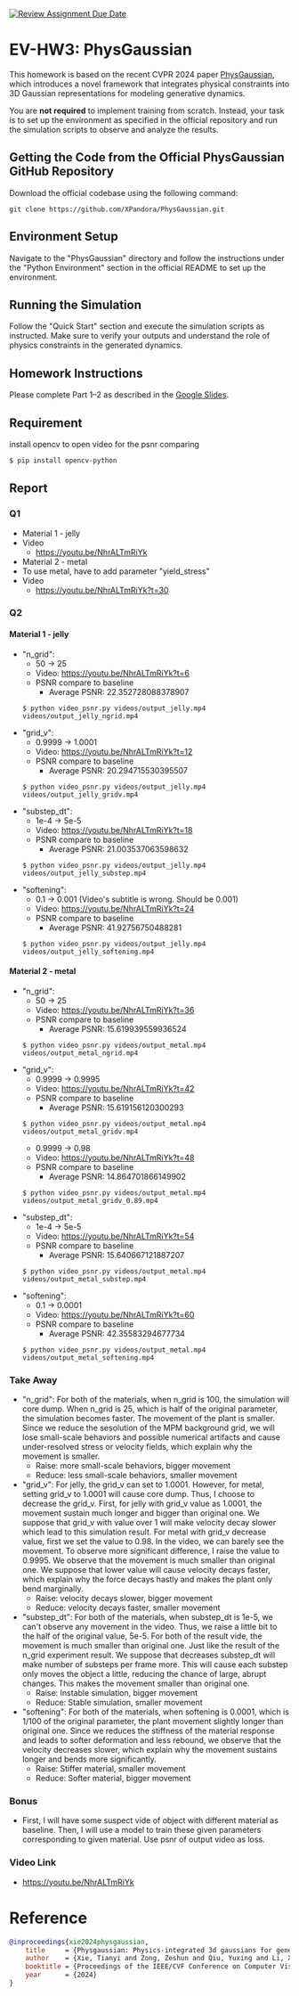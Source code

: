 [![Review Assignment Due Date](https://classroom.github.com/assets/deadline-readme-button-22041afd0340ce965d47ae6ef1cefeee28c7c493a6346c4f15d667ab976d596c.svg)](https://classroom.github.com/a/SdXSjEmH)
# EV-HW3: PhysGaussian

This homework is based on the recent CVPR 2024 paper [PhysGaussian](https://github.com/XPandora/PhysGaussian/tree/main), which introduces a novel framework that integrates physical constraints into 3D Gaussian representations for modeling generative dynamics.

You are **not required** to implement training from scratch. Instead, your task is to set up the environment as specified in the official repository and run the simulation scripts to observe and analyze the results.


## Getting the Code from the Official PhysGaussian GitHub Repository
Download the official codebase using the following command:
```
git clone https://github.com/XPandora/PhysGaussian.git
```


## Environment Setup
Navigate to the "PhysGaussian" directory and follow the instructions under the "Python Environment" section in the official README to set up the environment.


## Running the Simulation
Follow the "Quick Start" section and execute the simulation scripts as instructed. Make sure to verify your outputs and understand the role of physics constraints in the generated dynamics.


## Homework Instructions
Please complete Part 1–2 as described in the [Google Slides](https://docs.google.com/presentation/d/13JcQC12pI8Wb9ZuaVV400HVZr9eUeZvf7gB7Le8FRV4/edit?usp=sharing).

## Requirement
install opencv to open video for the psnr comparing
```bash
$ pip install opencv-python
```
## Report
### Q1
- Material 1 - jelly
- Video
    - https://youtu.be/NhrALTmRiYk
- Material 2 - metal
- To use metal, have to add parameter "yield_stress"
- Video
    - https://youtu.be/NhrALTmRiYk?t=30
### Q2
#### Material 1 - jelly
- "n_grid":
    - 50 -> 25  
    - Video: https://youtu.be/NhrALTmRiYk?t=6
    - PSNR compare to baseline
        - Average PSNR: 22.352728088378907
    ```
    $ python video_psnr.py videos/output_jelly.mp4 videos/output_jelly_ngrid.mp4
    ```
- "grid_v":
    - 0.9999 -> 1.0001  
    - Video: https://youtu.be/NhrALTmRiYk?t=12
    - PSNR compare to baseline
        - Average PSNR: 20.294715530395507
    ```
    $ python video_psnr.py videos/output_jelly.mp4 videos/output_jelly_gridv.mp4
    ```
- "substep_dt":
    - 1e-4 -> 5e-5  
    - Video: https://youtu.be/NhrALTmRiYk?t=18
    - PSNR compare to baseline
        - Average PSNR: 21.003537063598632
    ```
    $ python video_psnr.py videos/output_jelly.mp4 videos/output_jelly_substep.mp4
    ```
- "softening":
    - 0.1 -> 0.001 (Video's subtitle is wrong. Should be 0.001)
    - Video: https://youtu.be/NhrALTmRiYk?t=24
    - PSNR compare to baseline
        - Average PSNR: 41.92756750488281
    ```
    $ python video_psnr.py videos/output_jelly.mp4 videos/output_jelly_softening.mp4
    ```
#### Material 2 - metal
- "n_grid":
    - 50 -> 25  
    - Video: https://youtu.be/NhrALTmRiYk?t=36
    - PSNR compare to baseline
        - Average PSNR: 15.619939559936524
    ```
    $ python video_psnr.py videos/output_metal.mp4 videos/output_metal_ngrid.mp4
    ```
- "grid_v":
    - 0.9999 -> 0.9995  
    - Video: https://youtu.be/NhrALTmRiYk?t=42
    - PSNR compare to baseline
        - Average PSNR: 15.619156120300293
    ```
    $ python video_psnr.py videos/output_metal.mp4 videos/output_metal_gridv.mp4
    ```
    - 0.9999 -> 0.98  
    - Video: https://youtu.be/NhrALTmRiYk?t=48
    - PSNR compare to baseline
        - Average PSNR: 14.864701866149902
    ```
    $ python video_psnr.py videos/output_metal.mp4 videos/output_metal_gridv_0.89.mp4
    ```
- "substep_dt":
    - 1e-4 -> 5e-5  
    - Video: https://youtu.be/NhrALTmRiYk?t=54
    - PSNR compare to baseline
        - Average PSNR: 15.640667121887207
    ```
    $ python video_psnr.py videos/output_metal.mp4 videos/output_metal_substep.mp4
    ```
- "softening":
    - 0.1 -> 0.0001
    - Video: https://youtu.be/NhrALTmRiYk?t=60
    - PSNR compare to baseline
        - Average PSNR: 42.35583294677734
    ```
    $ python video_psnr.py videos/output_metal.mp4 videos/output_metal_softening.mp4
    ```
### Take Away
- "n_grid":
For both of the materials, when n_grid is 100, the simulation will core dump. When n_grid is 25, which is half of the original parameter, the simulation becomes faster. The movement of the plant is smaller. Since we reduce the sesolution of the MPM background grid, we will lose small-scale behaviors and possible numerical artifacts and cause under-resolved stress or velocity fields, which explain why the movement is smaller.
    - Raise: more small-scale behaviors, bigger movement
    - Reduce: less small-scale behaviors, smaller movement
- "grid_v":
For jelly, the grid_v can set to 1.0001. However, for metal, setting grid_v to 1.0001 will cause core dump. Thus, I choose to decrease the grid_v. First, for jelly with grid_v value as 1.0001, the movement sustain much longer and bigger than original one. We suppose that grid_v with value over 1 will make velocity decay slower which lead to this simulation result. For metal with grid_v decrease value, first we set the value to 0.98. In the video, we can barely see the movement. To observe more significant difference, I raise the value to 0.9995. We observe that the movement is much smaller than original one. We suppose that lower value will cause velocity decays faster, which explain why the force decays hastly and makes the plant only bend marginally.
    - Raise: velocity decays slower, bigger movement
    - Reduce: velocity decays faster, smaller movement
- "substep_dt":
For both of the materials, when substep_dt is 1e-5, we can't observe any movement in the video. Thus, we raise a little bit to the half of the original value, 5e-5. For both of the result vide, the movement is much smaller than original one. Just like the result of the n_grid experiment result. We suppose that decreases substep_dt will make number of substeps per frame more. This will cause each substep only moves the object a little, reducing the chance of large, abrupt changes. This makes the movement smaller than original one.
    - Raise: Instable simulation, bigger movement
    - Reduce: Stable simulation, smaller movement
- "softening":
For both of the materials, when softening is 0.0001, which is 1/100 of the original parameter, the plant movement slightly longer than original one. Since we reduces the stiffness of the material response and leads to softer deformation and less rebound, we observe that the velocity decreases slower, which explain why the movement sustains longer and bends more significantly.
    - Raise: Stiffer material, smaller movement
    - Reduce: Softer material, bigger movement
### Bonus
- First, I will have some suspect vide of object with different material as baseline. Then, I will use a model to train these given parameters corresponding to given material. Use psnr of output video as loss. 
### Video Link
- https://youtu.be/NhrALTmRiYk
# Reference
```bibtex
@inproceedings{xie2024physgaussian,
    title     = {Physgaussian: Physics-integrated 3d gaussians for generative dynamics},
    author    = {Xie, Tianyi and Zong, Zeshun and Qiu, Yuxing and Li, Xuan and Feng, Yutao and Yang, Yin and Jiang, Chenfanfu},
    booktitle = {Proceedings of the IEEE/CVF Conference on Computer Vision and Pattern Recognition},
    year      = {2024}
}
```
